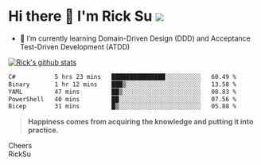 # Hi there 👋 I'm Rick Su ![](https://komarev.com/ghpvc/?username=ricksu978)
<!--
**ricksu978/ricksu978** is a ✨ _special_ ✨ repository because its `README.md` (this file) appears on your GitHub profile.

Here are some ideas to get you started:

- 🔭 I’m currently working on ...
-->
- 🌱 I’m currently learning Domain-Driven Design (DDD) and Acceptance Test-Driven Development (ATDD)
<!--
- 👯 I’m looking to collaborate on ...
- 🤔 I’m looking for help with ...
- 💬 Ask me about ...
- 📫 How to reach me: ...
- 😄 Pronouns: ...
- ⚡ Fun fact: ...
-->
[![Rick's github stats](https://github-readme-stats.vercel.app/api?username=ricksu978&theme=dark)](https://github.com/ricksu978/ricksu978)

<!--START_SECTION:waka-->

```txt
C#           5 hrs 23 mins   ███████████████░░░░░░░░░░   60.49 %
Binary       1 hr 12 mins    ███▒░░░░░░░░░░░░░░░░░░░░░   13.58 %
YAML         47 mins         ██▒░░░░░░░░░░░░░░░░░░░░░░   08.83 %
PowerShell   40 mins         ██░░░░░░░░░░░░░░░░░░░░░░░   07.56 %
Bicep        31 mins         █▒░░░░░░░░░░░░░░░░░░░░░░░   05.88 %
```

<!--END_SECTION:waka-->

> **Happiness comes from acquiring the knowledge and putting it into practice.**

Cheers  
RickSu 
